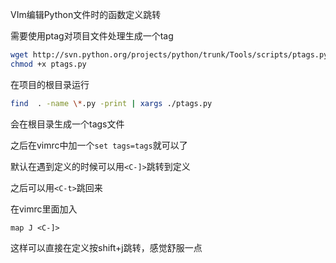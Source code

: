 VIm编辑Python文件时的函数定义跳转

需要使用ptag对项目文件处理生成一个tag

```bash
wget http://svn.python.org/projects/python/trunk/Tools/scripts/ptags.py
chmod +x ptags.py
```

在项目的根目录运行

```bash
find  . -name \*.py -print | xargs ./ptags.py
```

会在根目录生成一个tags文件



之后在vimrc中加一个`set tags=tags`就可以了

默认在遇到定义的时候可以用`<C-]>`跳转到定义

之后可以用`<C-t>`跳回来



在vimrc里面加入

```
map J <C-]>
```

这样可以直接在定义按shift+j跳转，感觉舒服一点

